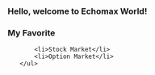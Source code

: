 <!DOCTYPE html>
<html>
    <head>
        <title>Home Page</title>
    </head>
    <body><h3>
        Hello, welcome to Echomax World!    </h3>
    </body>
    <h3>My Favorite</h3>
    <ul>
      
        <li>Stock Market</li>
        <li>Option Market</li>
    </ul>
</html>
